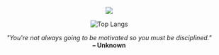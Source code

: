 <p align="center">
  <a href="https://skillicons.dev">
    <img src="https://skillicons.dev/icons?i=html,css,js,git,vscode&theme=light" />
  </a>
</p>

<p align="center">
  <img src="https://github-readme-stats.vercel.app/api/top-langs/?username=natnaree40&layout=compact" alt="Top Langs">
</p>

<p align="center">
  <em>"You're not always going to be motivated so you must be disciplined."</em><br>
  <strong>– Unknown</strong>
</p>


